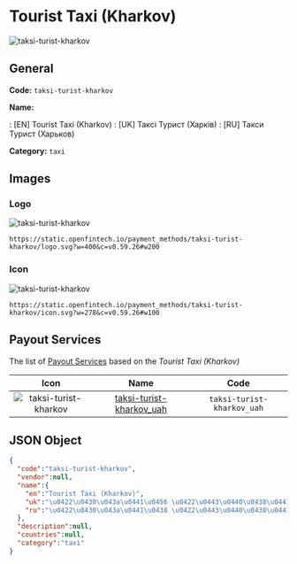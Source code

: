 
# Tourist Taxi (Kharkov) 
![taksi-turist-kharkov](https://static.openfintech.io/payment_methods/taksi-turist-kharkov/logo.svg?w=400&c=v0.59.26#w200)  

## General 
**Code:** `taksi-turist-kharkov` 
 
**Name:** 
 
:	[EN] Tourist Taxi (Kharkov) 
:	[UK] Таксі Турист (Харків) 
:	[RU] Такси Турист (Харьков) 
 
**Category:** `taxi` 
 

## Images 

### Logo 
![taksi-turist-kharkov](https://static.openfintech.io/payment_methods/taksi-turist-kharkov/logo.svg?w=400&c=v0.59.26#w200)  

```
https://static.openfintech.io/payment_methods/taksi-turist-kharkov/logo.svg?w=400&c=v0.59.26#w200
```  

### Icon 
![taksi-turist-kharkov](https://static.openfintech.io/payment_methods/taksi-turist-kharkov/icon.svg?w=278&c=v0.59.26#w100)  

```
https://static.openfintech.io/payment_methods/taksi-turist-kharkov/icon.svg?w=278&c=v0.59.26#w100
```  

## Payout Services 
 
The list of [Payout Services](/payout-services/) based on the _Tourist Taxi (Kharkov)_ 

|Icon|Name|Code| 
|:---:|:---:|:---:| 
|![taksi-turist-kharkov](https://static.openfintech.io/payout_methods/taksi-turist-kharkov/icon.svg?w=278&c=v0.59.26#w40) |[taksi-turist-kharkov_uah](/payout-services/taksi-turist-kharkov_uah/)|`taksi-turist-kharkov_uah`| 
 

## JSON Object 

```json
{
  "code":"taksi-turist-kharkov",
  "vendor":null,
  "name":{
    "en":"Tourist Taxi (Kharkov)",
    "uk":"\u0422\u0430\u043a\u0441\u0456 \u0422\u0443\u0440\u0438\u0441\u0442 (\u0425\u0430\u0440\u043a\u0456\u0432)",
    "ru":"\u0422\u0430\u043a\u0441\u0438 \u0422\u0443\u0440\u0438\u0441\u0442 (\u0425\u0430\u0440\u044c\u043a\u043e\u0432)"
  },
  "description":null,
  "countries":null,
  "category":"taxi"
}
```  
